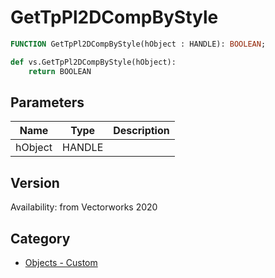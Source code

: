 # GetTpPl2DCompByStyle

```pascal
FUNCTION GetTpPl2DCompByStyle(hObject : HANDLE): BOOLEAN;
```

```python
def vs.GetTpPl2DCompByStyle(hObject):
    return BOOLEAN
```

## Parameters
|Name|Type|Description|
|---|---|---|
|hObject|HANDLE|   |

## Version
Availability: from Vectorworks 2020

## Category
* [Objects - Custom](../Categories/Objects%20-%20Custom.md)
